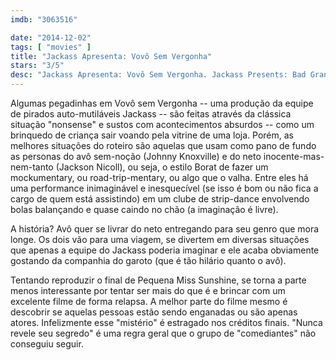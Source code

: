 ```yaml
---
imdb: "3063516"

date: "2014-12-02"
tags: [ "movies" ]
title: "Jackass Apresenta: Vovô Sem Vergonha"
stars: "3/5"
desc: "Jackass Apresenta: Vovô Sem Vergonha. Jackass Presents: Bad Grandpa (USA, 2013). Dirigido por Jeff Tremaine. Escrito por Johnny Knoxville, Spike Jonze, Jeff Tremaine, Johnny Knoxville, Spike Jonze, Jeff Tremaine, Fax Bahr, Adam Small. Com Johnny Knoxville, Jackson Nicoll, Greg Harris, Georgina Cates, Kamber Hejlik, Jill Kill, Madison Davis, George Faughnan, Grasie Mercedes."
---
```

Algumas pegadinhas em Vovô sem Vergonha -- uma produção da equipe de pirados auto-mutiláveis Jackass -- são feitas através da clássica situação "nonsense" e sustos com acontecimentos absurdos -- como um brinquedo de criança sair voando pela vitrine de uma loja. Porém, as melhores situações do roteiro são aquelas que usam como pano de fundo as personas do avô sem-noção (Johnny Knoxville) e do neto inocente-mas-nem-tanto (Jackson Nicoll), ou seja, o estilo Borat de fazer um mockumentary, ou road-trip-mentary, ou algo que o valha. Entre eles há uma performance inimaginável e inesquecível (se isso é bom ou não fica a cargo de quem está assistindo) em um clube de strip-dance envolvendo bolas balançando e quase caindo no chão (a imaginação é livre).

A história? Avô quer se livrar do neto entregando para seu genro que mora longe. Os dois vão para uma viagem, se divertem em diversas situações que apenas a equipe do Jackass poderia imaginar e ele acaba obviamente gostando da companhia do garoto (que é tão hilário quanto o avô).

Tentando reproduzir o final de Pequena Miss Sunshine, se torna a parte menos interessante por tentar ser mais do que é e brincar com um excelente filme de forma relapsa. A melhor parte do filme mesmo é descobrir se aquelas pessoas estão sendo enganadas ou são apenas atores. Infelizmente esse "mistério" é estragado nos créditos finais. "Nunca revele seu segredo" é uma regra geral que o grupo de "comediantes" não conseguiu seguir.
